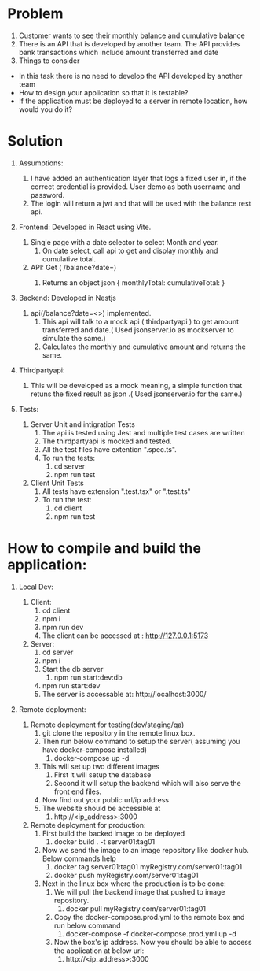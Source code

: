 # Problem
1. Customer wants to see their monthly balance and cumulative balance
2. There is an API that is developed by another team. The API provides bank transactions which include amount transferred and date
3. Things to consider
* In this task there is no need to develop the API developed by another team
* How to design your application so that it is testable?
* If the application must be deployed to a server in remote location, how would you do it?


# Solution
1. Assumptions:
   1. I have added an authentication layer that logs a fixed user in, if the correct credential is provided. User demo as both username and password.
   2. The login will return a jwt and that will be used with the balance rest api.
2. Frontend: Developed in React using Vite.
   1. Single page with a date selector to select Month and year.
      1. On date select, call api to get and display monthly and cumulative total.
   2. API: Get ( /balance?date=<the date to show balance>)
      1. Returns an object json {
            monthlyTotal: <MonthlyTotal here>
            cumulativeTotal: <Cumulative Total here>
        }
3. Backend: Developed in Nestjs
   1. api(/balance?date=<>) implemented.
      1. This api will talk to a mock api ( thirdpartyapi ) to get amount transferred and date.( Used jsonserver.io as mockserver to simulate the same.)
      2. Calculates the monthly and cumulative amount and returns the same.

4. Thirdpartyapi:
   1. This will be developed as a mock meaning, a simple function that retuns the fixed result as json .( Used jsonserver.io for the same.)

5. Tests:
   1. Server Unit and intigration Tests
      1. The api is tested using Jest and multiple test cases are written
      2. The thirdpartyapi is mocked and tested.
      3. All the test files have extention ".spec.ts".
      4. To run the tests:
         1. cd server
         2. npm run test
   2. Client Unit Tests
      1. All tests have extension ".test.tsx" or ".test.ts"
      2. To run the test:
         1. cd client
         2. npm run test


# How to compile and build the application:
1. Local Dev:
   1. Client:
      1. cd client
      2. npm i
      3. npm run dev
      4. The client can be accessed at : http://127.0.0.1:5173
   2. Server:
      1. cd server
      2. npm i
      3. Start the db server
         1. npm run start:dev:db
      4. npm run start:dev
      5. The server is accessable at: http://localhost:3000/

2. Remote deployment:
   1. Remote deployment for testing(dev/staging/qa)
      1. git clone the repository in the remote linux box.
      2. Then run below command to setup the server( assuming you have docker-compose installed)
         1. docker-compose up -d
      3. This will set up two different images
         1. First it will setup the database
         2. Second it will setup the backend which will also serve the front end files.
      4. Now find out your public url/ip address
      5. The website should be accessible at 
         1. http://<ip_address>:3000
   2. Remote deployment for production:
      1. First build the backed image to be deployed
         1. docker build . -t server01:tag01
      2. Now we send the image to an image repository like docker hub. Below commands help
         1. docker tag server01:tag01 myRegistry.com/server01:tag01
         2. docker push myRegistry.com/server01:tag01
      3. Next in the linux box where the production is to be done:
         1. We will pull the backend image that pushed to image repository.
            1.  docker pull myRegistry.com/server01:tag01
         2. Copy the docker-compose.prod.yml to the remote box and run below command
            1.  docker-compose -f docker-compose.prod.yml up -d
         3. Now the box's ip address. Now you should be able to access the application at below url:
            1.  http://<ip_address>:3000